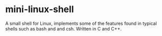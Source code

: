 # mini-linux-shell
A small shell for Linux, implements some of the features found in typical shells such as bash and and csh. Written in C and C++.
